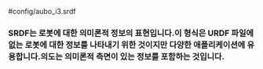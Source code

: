 #config/aubo_i3.srdf
### SRDF는 로봇에 대한 의미론적 정보의 표현입니다.이 형식은 URDF 파일에 없는 로봇에 대한 정보를 나타내기 위한 것이지만 다양한 애플리케이션에 유용합니다.의도는 의미론적 측면이 있는 정보를 포함하는 것입니다.
